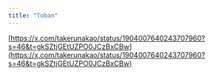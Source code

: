 ```yaml
---
title: "Toban"
---
```


[https://x.com/takerunakao/status/1904007640243707960?s=46&t=gkSZtjGEtUZPO0JCzBxCBw](https://x.com/takerunakao/status/1904007640243707960?s=46&t=gkSZtjGEtUZPO0JCzBxCBw)

